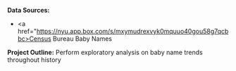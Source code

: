 <b>Data Sources:</b>
  - <a href="https://nyu.app.box.com/s/mxymudrexvyk0mquuo40gou58g7qcbbc>Census Bureau Baby Names</a>

<b>Project Outline:</b> Perform exploratory analysis on baby name trends throughout history
